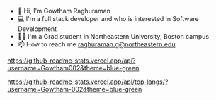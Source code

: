- 👋 Hi, I’m Gowtham Raghuraman
- 💻 I'm a full stack developer and who is interested in Software Development
- 👨‍🎓 I'm a Grad student in Northeastern University, Boston campus
- 📫 How to reach me raghuraman.g@northeastern.edu

https://github-readme-stats.vercel.app/api?username=Gowtham002&theme=blue-green

https://github-readme-stats.vercel.app/api/top-langs/?username=Gowtham-002&theme=blue-green
<!---
Gowtham-002/Gowtham-002 is a ✨ special ✨ repository because its `README.md` (this file) appears on your GitHub profile.
You can click the Preview link to take a look at your changes.
--->
